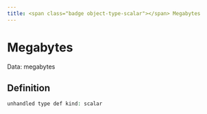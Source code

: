 ```yaml
---
title: <span class="badge object-type-scalar"></span> Megabytes
---
```

# <span class="badge object-type-scalar"></span> Megabytes

Data: megabytes

## Definition

```php
unhandled type def kind: scalar
```
